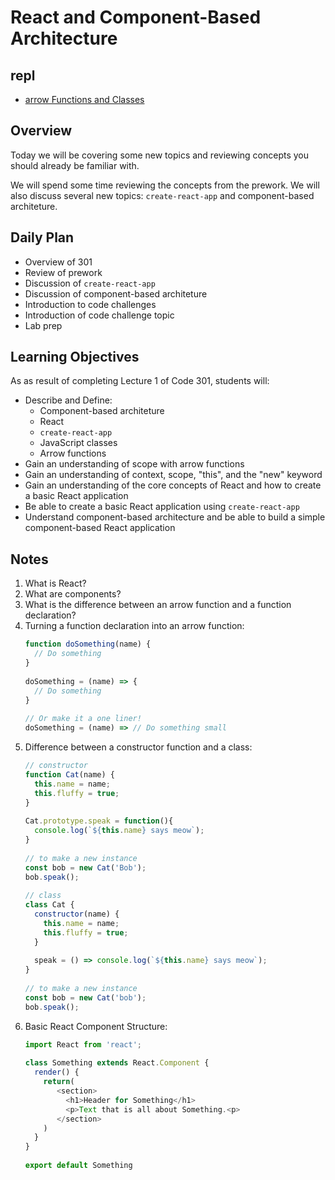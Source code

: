 # React and Component-Based Architecture

## repl

- [arrow Functions and Classes](https://replit.com/@rkgallaway/301d81-arrow-functions-and-classes#index.js)

## Overview

Today we will be covering some new topics and reviewing concepts you should already be familiar with.

We will spend some time reviewing the concepts from the prework. We will also discuss several new topics: `create-react-app` and component-based architeture.

## Daily Plan

- Overview of 301
- Review of prework
- Discussion of `create-react-app`
- Discussion of component-based architeture
- Introduction to code challenges
- Introduction of code challenge topic
- Lab prep

## Learning Objectives

As as result of completing Lecture 1 of Code 301, students will: 

- Describe and Define:
  - Component-based architeture
  - React
  - `create-react-app`
  - JavaScript classes
  - Arrow functions
- Gain an understanding of scope with arrow functions
- Gain an understanding of context, scope, "this", and the "new" keyword
- Gain an understanding of the core concepts of React and how to create a basic React application
- Be able to create a basic React application using `create-react-app`
- Understand component-based architecture and be able to build a simple component-based React application

## Notes

1. What is React?
1. What are components?
1. What is the difference between an arrow function and a function declaration?
1. Turning a function declaration into an arrow function:
   ```javascript
   function doSomething(name) {
     // Do something
   }
 
   doSomething = (name) => {
     // Do something 
   }
 
   // Or make it a one liner!
   doSomething = (name) => // Do something small
   ```
1. Difference between a constructor function and a class:
   ```javascript
   // constructor
   function Cat(name) {
     this.name = name;
     this.fluffy = true;
   }
 
   Cat.prototype.speak = function(){
     console.log(`${this.name} says meow`);
   }
 
   // to make a new instance
   const bob = new Cat('Bob');
   bob.speak();
 
   // class
   class Cat {
     constructor(name) {
       this.name = name;
       this.fluffy = true;
     }
 
     speak = () => console.log(`${this.name} says meow`);
   }
 
   // to make a new instance
   const bob = new Cat('bob');
   bob.speak();
   ```
1. Basic React Component Structure:
   ```javascript
   import React from 'react';
 
   class Something extends React.Component {
     render() {
       return(
          <section>
            <h1>Header for Something</h1>
            <p>Text that is all about Something.<p>
          </section>
       )
     }
   }
 
   export default Something
   ```
